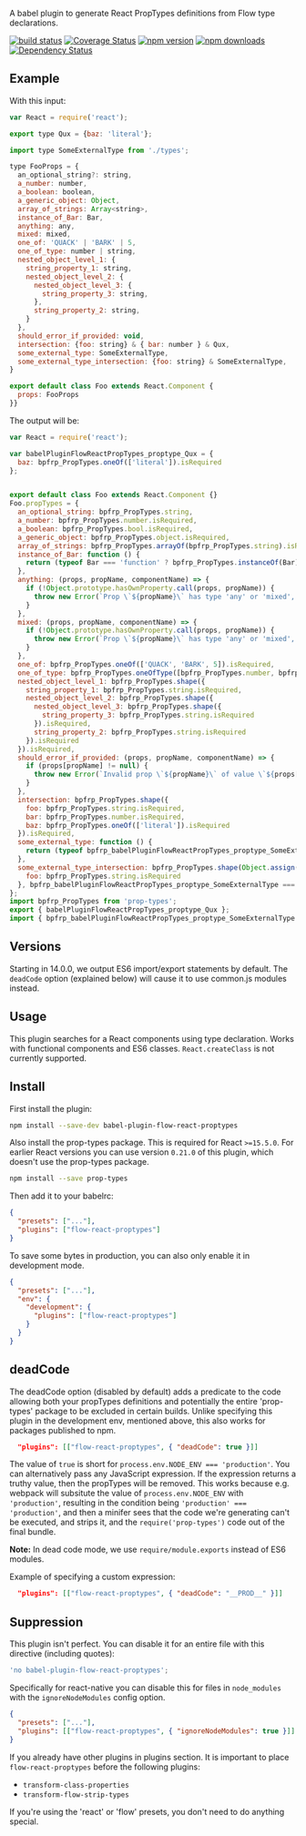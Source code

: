 A babel plugin to generate React PropTypes definitions from Flow type declarations.

[![build status](https://img.shields.io/travis/brigand/babel-plugin-flow-react-proptypes/master.svg?style=flat-square)](https://travis-ci.org/brigand/babel-plugin-flow-react-proptypes)
[![Coverage Status](https://coveralls.io/repos/github/brigand/babel-plugin-flow-react-proptypes/badge.svg?branch=master)](https://coveralls.io/github/brigand/babel-plugin-flow-react-proptypes?branch=master)
[![npm version](https://img.shields.io/npm/v/babel-plugin-flow-react-proptypes.svg?style=flat-square)](https://www.npmjs.com/package/babel-plugin-flow-react-proptypes)
[![npm downloads](https://img.shields.io/npm/dm/babel-plugin-flow-react-proptypes.svg?style=flat-square)](https://www.npmjs.com/package/babel-plugin-flow-react-proptypes)
[![Dependency Status](https://img.shields.io/david/brigand/babel-plugin-flow-react-proptypes.svg?style=flat-square)](https://david-dm.org/brigand/babel-plugin-flow-react-proptypes)

## Example

With this input:

```js
var React = require('react');

export type Qux = {baz: 'literal'};

import type SomeExternalType from './types';

type FooProps = {
  an_optional_string?: string,
  a_number: number,
  a_boolean: boolean,
  a_generic_object: Object,
  array_of_strings: Array<string>,
  instance_of_Bar: Bar,
  anything: any,
  mixed: mixed,
  one_of: 'QUACK' | 'BARK' | 5,
  one_of_type: number | string,
  nested_object_level_1: {
    string_property_1: string,
    nested_object_level_2: {
      nested_object_level_3: {
        string_property_3: string,
      },
      string_property_2: string,
    }
  },
  should_error_if_provided: void,
  intersection: {foo: string} & { bar: number } & Qux,
  some_external_type: SomeExternalType,
  some_external_type_intersection: {foo: string} & SomeExternalType,
}

export default class Foo extends React.Component {
  props: FooProps
}}
```

The output will be:

```js
var React = require('react');

var babelPluginFlowReactPropTypes_proptype_Qux = {
  baz: bpfrp_PropTypes.oneOf(['literal']).isRequired
};


export default class Foo extends React.Component {}
Foo.propTypes = {
  an_optional_string: bpfrp_PropTypes.string,
  a_number: bpfrp_PropTypes.number.isRequired,
  a_boolean: bpfrp_PropTypes.bool.isRequired,
  a_generic_object: bpfrp_PropTypes.object.isRequired,
  array_of_strings: bpfrp_PropTypes.arrayOf(bpfrp_PropTypes.string).isRequired,
  instance_of_Bar: function () {
    return (typeof Bar === 'function' ? bpfrp_PropTypes.instanceOf(Bar).isRequired : bpfrp_PropTypes.any.isRequired).apply(this, arguments);
  },
  anything: (props, propName, componentName) => {
    if (!Object.prototype.hasOwnProperty.call(props, propName)) {
      throw new Error(`Prop \`${propName}\` has type 'any' or 'mixed', but was not provided to \`${componentName}\`. Pass undefined or any other value.`);
    }
  },
  mixed: (props, propName, componentName) => {
    if (!Object.prototype.hasOwnProperty.call(props, propName)) {
      throw new Error(`Prop \`${propName}\` has type 'any' or 'mixed', but was not provided to \`${componentName}\`. Pass undefined or any other value.`);
    }
  },
  one_of: bpfrp_PropTypes.oneOf(['QUACK', 'BARK', 5]).isRequired,
  one_of_type: bpfrp_PropTypes.oneOfType([bpfrp_PropTypes.number, bpfrp_PropTypes.string]).isRequired,
  nested_object_level_1: bpfrp_PropTypes.shape({
    string_property_1: bpfrp_PropTypes.string.isRequired,
    nested_object_level_2: bpfrp_PropTypes.shape({
      nested_object_level_3: bpfrp_PropTypes.shape({
        string_property_3: bpfrp_PropTypes.string.isRequired
      }).isRequired,
      string_property_2: bpfrp_PropTypes.string.isRequired
    }).isRequired
  }).isRequired,
  should_error_if_provided: (props, propName, componentName) => {
    if (props[propName] != null) {
      throw new Error(`Invalid prop \`${propName}\` of value \`${props[propName]}\` passed to \`${componentName}\`. Expected undefined or null.`);
    }
  },
  intersection: bpfrp_PropTypes.shape({
    foo: bpfrp_PropTypes.string.isRequired,
    bar: bpfrp_PropTypes.number.isRequired,
    baz: bpfrp_PropTypes.oneOf(['literal']).isRequired
  }).isRequired,
  some_external_type: function () {
    return (typeof bpfrp_babelPluginFlowReactPropTypes_proptype_SomeExternalType === 'function' ? bpfrp_babelPluginFlowReactPropTypes_proptype_SomeExternalType.isRequired ? bpfrp_babelPluginFlowReactPropTypes_proptype_SomeExternalType.isRequired : bpfrp_babelPluginFlowReactPropTypes_proptype_SomeExternalType : bpfrp_PropTypes.shape(bpfrp_babelPluginFlowReactPropTypes_proptype_SomeExternalType).isRequired).apply(this, arguments);
  },
  some_external_type_intersection: bpfrp_PropTypes.shape(Object.assign({}, {
    foo: bpfrp_PropTypes.string.isRequired
  }, bpfrp_babelPluginFlowReactPropTypes_proptype_SomeExternalType === bpfrp_PropTypes.any ? {} : bpfrp_babelPluginFlowReactPropTypes_proptype_SomeExternalType)).isRequired
};
import bpfrp_PropTypes from 'prop-types';
export { babelPluginFlowReactPropTypes_proptype_Qux };
import { bpfrp_babelPluginFlowReactPropTypes_proptype_SomeExternalType } from './types';
```

## Versions

Starting in 14.0.0, we output ES6 import/export statements by default. The `deadCode` option (explained below) will cause it to use common.js modules instead.

## Usage

This plugin searches for a React components using type declaration. Works with functional components and ES6 classes. `React.createClass` is not currently supported.

## Install

First install the plugin:

```sh
npm install --save-dev babel-plugin-flow-react-proptypes
```

Also install the prop-types package. This is required for React `>=15.5.0`. For earlier React versions
you can use version `0.21.0` of this plugin, which doesn't use the prop-types package.

```sh
npm install --save prop-types
```

Then add it to your babelrc:

```json
{
  "presets": ["..."],
  "plugins": ["flow-react-proptypes"]
}
```

To save some bytes in production, you can also only enable it in development mode.

```json
{
  "presets": ["..."],
  "env": {
    "development": {
      "plugins": ["flow-react-proptypes"]
    }
  }
}
```

## deadCode

The deadCode option (disabled by default) adds a predicate to the code allowing both your propTypes definitions and potentially the
entire 'prop-types' package to be excluded in certain builds. Unlike specifying this plugin in the development env, mentioned above,
this also works for packages published to npm.

```json
  "plugins": [["flow-react-proptypes", { "deadCode": true }]]
```

The value of `true` is short for `process.env.NODE_ENV === 'production'`. You can alternatively pass any JavaScript expression. If the expression
returns a truthy value, then the propTypes will be removed. This works because e.g. webpack will subsitute the value of `process.env.NODE_ENV` with `'production'`, resulting in the condition being `'production' === 'production'`, and then a minifer sees that the code we're generating can't be executed, and strips it, and the `require('prop-types')` code out of the final bundle.

**Note:** In dead code mode, we use `require/module.exports` instead of ES6 modules.

Example of specifying a custom expression:

```json
  "plugins": [["flow-react-proptypes", { "deadCode": "__PROD__" }]]
```

## Suppression
This plugin isn't perfect. You can disable it for an entire file with this directive (including quotes):

```js
'no babel-plugin-flow-react-proptypes';
```

Specifically for react-native you can disable this for files in `node_modules` with the `ignoreNodeModules` config option.

```json
{
  "presets": ["..."],
  "plugins": [["flow-react-proptypes", { "ignoreNodeModules": true }]]
}
```

If you already have other plugins in plugins section. It is important to place
`flow-react-proptypes` before the following plugins:

- `transform-class-properties`
- `transform-flow-strip-types`

If you're using the 'react' or 'flow' presets, you don't need to do anything special.

